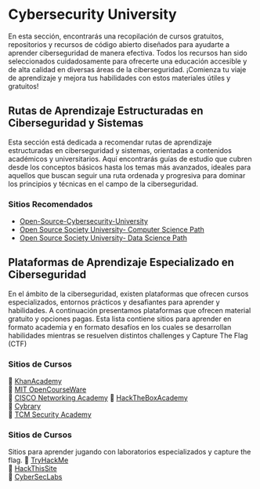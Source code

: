 # Cybersecurity University

En esta sección, encontrarás una recopilación de cursos gratuitos, repositorios y recursos de código abierto diseñados para ayudarte a aprender ciberseguridad de manera efectiva. Todos los recursos han sido seleccionados cuidadosamente para ofrecerte una educación accesible y de alta calidad en diversas áreas de la ciberseguridad. ¡Comienza tu viaje de aprendizaje y mejora tus habilidades con estos materiales útiles y gratuitos!


## Rutas de Aprendizaje Estructuradas en Ciberseguridad y Sistemas
Esta sección está dedicada a recomendar rutas de aprendizaje estructuradas en ciberseguridad y sistemas, orientadas a contenidos académicos y universitarios. Aquí encontrarás guías de estudio que cubren desde los conceptos básicos hasta los temas más avanzados, ideales para aquellos que buscan seguir una ruta ordenada y progresiva para dominar los principios y técnicas en el campo de la ciberseguridad.


### Sitios Recomendados
- [Open-Source-Cybersecurity-University](https://github.com/Bassamejlaoui/Open-Source-Cybersecurity-University)
- [Open Source Society University- Computer Science Path](https://github.com/ossu/computer-science)
- [Open Source Society University- Data Science Path](https://github.com/ossu/data-science)


## Plataformas de Aprendizaje Especializado en Ciberseguridad
En el ámbito de la ciberseguridad, existen plataformas que ofrecen cursos especializados, entornos prácticos y desafiantes para aprender y  habilidades. A continuación presentamos plataformas que ofrecen material gratuito y opciones pagas. Esta lista contiene sitios para aprender en formato academia y en formato desafíos en los cuales se desarrollan habilidades mientras se resuelven distintos challenges y Capture The Flag (CTF)


### Sitios de Cursos
🔹 [KhanAcademy](https://es.khanacademy.org/)  
🔹 [MIT OpenCourseWare](https://ocw.mit.edu/)  
🔹 [CISCO Networking Academy](https://www.netacad.com/) 
🔹 [HackTheBoxAcademy](https://academy.hackthebox.com/)  
🔹 [Cybrary](https://www.cybrary.it/free-content)  
🔹 [TCM Security Academy](https://academy.tcm-sec.com/) 


### Sitios de Cursos
Sitios para aprender jugando con laboratorios especializados y capture the flag.
🔹 [TryHackMe](https://tryhackme.com/)  
🔹 [HackThisSite](https://www.hackthissite.org/)  
🔹 [CyberSecLabs](https://www.cyberseclabs.org/category/lab/)  
